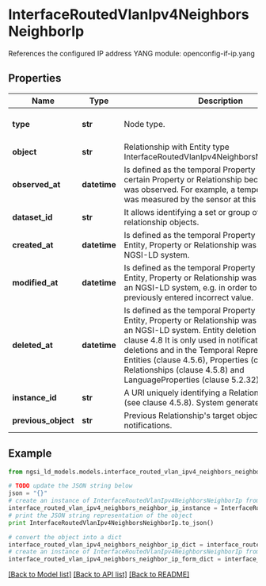 # InterfaceRoutedVlanIpv4NeighborsNeighborIp

References the configured IP address  YANG module: openconfig-if-ip.yang 

## Properties

Name | Type | Description | Notes
------------ | ------------- | ------------- | -------------
**type** | **str** | Node type.  | [optional] [default to 'Relationship']
**object** | **str** | Relationship with Entity type InterfaceRoutedVlanIpv4NeighborsNeighborConfig. | 
**observed_at** | **datetime** | Is defined as the temporal Property at which a certain Property or Relationship became valid or was observed. For example, a temperature Value was measured by the sensor at this point in time.  | [optional] 
**dataset_id** | **str** | It allows identifying a set or group of target relationship objects.  | [optional] 
**created_at** | **datetime** | Is defined as the temporal Property at which the Entity, Property or Relationship was entered into an NGSI-LD system.  | [optional] [readonly] 
**modified_at** | **datetime** | Is defined as the temporal Property at which the Entity, Property or Relationship was last modified in an NGSI-LD system, e.g. in order to correct a previously entered incorrect value.  | [optional] [readonly] 
**deleted_at** | **datetime** | Is defined as the temporal Property at which the Entity, Property or Relationship was deleted from an NGSI-LD system.  Entity deletion timestamp. See clause 4.8 It is only used in notifications reporting deletions and in the Temporal Representation of Entities (clause 4.5.6), Properties (clause 4.5.7), Relationships (clause 4.5.8) and LanguageProperties (clause 5.2.32).  | [optional] [readonly] 
**instance_id** | **str** | A URI uniquely identifying a Relationship instance (see clause 4.5.8). System generated.  | [optional] [readonly] 
**previous_object** | **str** | Previous Relationship&#39;s target object. Only used in notifications.  | [optional] [readonly] 

## Example

```python
from ngsi_ld_models.models.interface_routed_vlan_ipv4_neighbors_neighbor_ip import InterfaceRoutedVlanIpv4NeighborsNeighborIp

# TODO update the JSON string below
json = "{}"
# create an instance of InterfaceRoutedVlanIpv4NeighborsNeighborIp from a JSON string
interface_routed_vlan_ipv4_neighbors_neighbor_ip_instance = InterfaceRoutedVlanIpv4NeighborsNeighborIp.from_json(json)
# print the JSON string representation of the object
print InterfaceRoutedVlanIpv4NeighborsNeighborIp.to_json()

# convert the object into a dict
interface_routed_vlan_ipv4_neighbors_neighbor_ip_dict = interface_routed_vlan_ipv4_neighbors_neighbor_ip_instance.to_dict()
# create an instance of InterfaceRoutedVlanIpv4NeighborsNeighborIp from a dict
interface_routed_vlan_ipv4_neighbors_neighbor_ip_form_dict = interface_routed_vlan_ipv4_neighbors_neighbor_ip.from_dict(interface_routed_vlan_ipv4_neighbors_neighbor_ip_dict)
```
[[Back to Model list]](../README.md#documentation-for-models) [[Back to API list]](../README.md#documentation-for-api-endpoints) [[Back to README]](../README.md)


